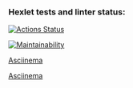 ### Hexlet tests and linter status:
[![Actions Status](https://github.com/MiroslavFuzeev/python-project-49/workflows/hexlet-check/badge.svg)](https://github.com/MiroslavFuzeev/python-project-49/actions)

[![Maintainability](https://api.codeclimate.com/v1/badges/7b7be59841192f8d8bec/maintainability)](https://codeclimate.com/github/MiroslavFuzeev/python-project-49/maintainability)

[Asciinema](https://asciinema.org/a/5bTU5bZmuf8fbYlyqktx9emoN)

[Asciinema](https://asciinema.org/a/HiMZtYnkrRm8oXNOh2TgzFI01)
